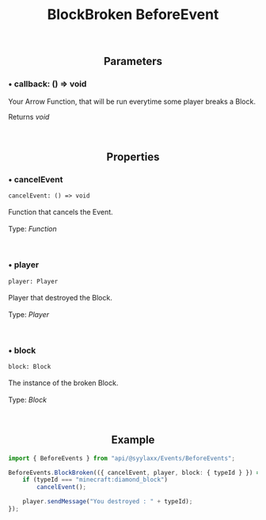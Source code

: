 <h1 align="center">
  BlockBroken BeforeEvent
</h1>

<br>

<h2 align="center">
  Parameters
</h2>

### • callback: () => void
Your Arrow Function, that will be run everytime some player breaks a Block.

Returns *void*

<br>

<h2 align="center">
  Properties
</h2>

### • cancelEvent
`cancelEvent: () => void`
<br>
<br>
Function that cancels the Event.
<br>
<br>
Type: *Function*

<br>

### • player
`player: Player`
<br>
<br>
Player that destroyed the Block.
<br>
<br>
Type: *Player*

<br>

### • block
`block: Block`
<br>
<br>
The instance of the broken Block.
<br>
<br>
Type: *Block*

<br>

<h2 align="center">
  Example
</h2>

```ts
import { BeforeEvents } from "api/@syylaxx/Events/BeforeEvents";

BeforeEvents.BlockBroken(({ cancelEvent, player, block: { typeId } }) => {
    if (typeId === "minecraft:diamond_block")
        cancelEvent();

    player.sendMessage("You destroyed : " + typeId);
});
```
